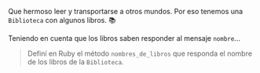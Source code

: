 Que hermoso leer y transportarse a otros mundos. Por eso tenemos una `Biblioteca` con algunos libros. :books:

Teniendo en cuenta que los libros saben responder al mensaje `nombre`...

> Definí en Ruby el método `nombres_de_libros` que responda el nombre de los libros de la `Biblioteca`.